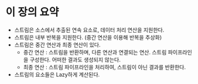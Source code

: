 # 이 장의 요약
- 스트림은 소스에서 추출된 연속 요소로, 데이터 처리 연산을 지원한다.
- 스트림은 내부 반복을 지원한다. (중간 연산을 이용해 반복을 추상화)
- 스트림은 중간 연산과 최종 연산이 있다.
  - 중간 연산 : 스트림을 반환하며, 다른 연산과 연결되는 연산. 스트림 파이프라인을 구성한다. 어떠한 결과도 생성되지 않는다.
  - 최종 연산 : 스트림 파이프라인을 처리하여, 스트림이 아닌 결과를 반환한다.
- 스트림의 요소들은 Lazy하게 계산된다.